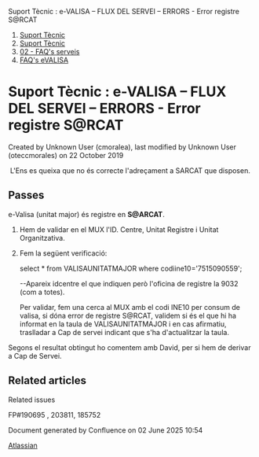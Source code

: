 Suport Tècnic : e-VALISA – FLUX DEL SERVEI – ERRORS - Error registre S@RCAT  

1.  [Suport Tècnic](index.html)
2.  [Suport Tècnic](13893782.html)
3.  [02 - FAQ's serveis](26313393.html)
4.  [FAQ's eVALISA](28705569.html)

Suport Tècnic : e-VALISA – FLUX DEL SERVEI – ERRORS - Error registre S@RCAT
===========================================================================

Created by Unknown User (cmoralea), last modified by Unknown User (oteccmorales) on 22 October 2019

 L'Ens es queixa que no és correcte l'adreçament a SARCAT que disposen.

Passes
------

e-Valisa (unitat major) és registre en **S@ARCAT**.

1.  Hem de validar en el MUX l'ID. Centre, Unitat Registre i Unitat Organitzativa.
2.  Fem la següent verificació:  
      
    
    select \* from VALISAUNITATMAJOR where codiine10='7515090559';
     
    --Apareix idcentre el que indiquen però l'oficina de registre la 9032 (com a totes).
    
    
    Per validar, fem una cerca al MUX amb el codi INE10 per consum de valisa, si dóna error de registre S@RCAT, validem si és el que hi ha informat en la taula de VALISAUNITATMAJOR i en cas afirmatiu, traslladar a Cap de servei indicant que s'ha d'actualitzar la taula.
    

  

Segons el resultat obtingut ho comentem amb David, per si hem de derivar a Cap de Servei.

Related articles
----------------

  

Related issues

FP#190695 , 203811, 185752 

Document generated by Confluence on 02 June 2025 10:54

[Atlassian](http://www.atlassian.com/)